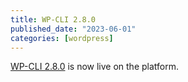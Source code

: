 ```yaml
---
title: WP-CLI 2.8.0
published_date: "2023-06-01"
categories: [wordpress]
---
```

[WP-CLI 2.8.0](https://make.wordpress.org/cli/2023/05/31/wp-cli-v2-8-0-release-notes/) is now live on the platform.
